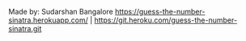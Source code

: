 Made by: Sudarshan Bangalore https://guess-the-number-sinatra.herokuapp.com/ | https://git.heroku.com/guess-the-number-sinatra.git
